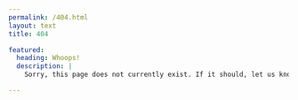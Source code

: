 ```yaml
---
permalink: /404.html
layout: text
title: 404

featured:
  heading: Whoops!
  description: | 
    Sorry, this page does not currently exist. If it should, let us know at [getinfo@fio.foundation](getinfo@fio.foundation). Otherwise, please try a different link in the main navigation.

---
```

